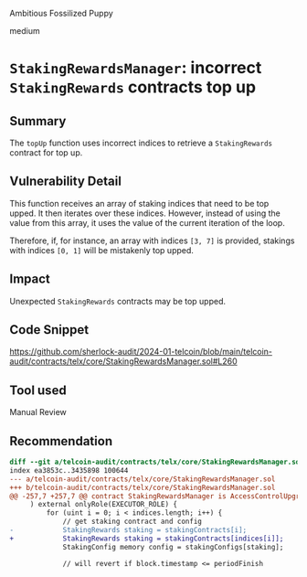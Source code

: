 Ambitious Fossilized Puppy

medium

# `StakingRewardsManager`:  incorrect `StakingRewards` contracts top up

## Summary

The `topUp` function uses incorrect indices to retrieve a `StakingRewards` contract for top up.

## Vulnerability Detail

This function receives an array of staking indices that need to be top upped. It then iterates over these indices. However, instead of using the value from this array, it uses the value of the current iteration of the loop.

Therefore, if, for instance, an array with indices `[3, 7]` is provided, stakings with indices `[0, 1]` will be mistakenly top upped.

## Impact

Unexpected `StakingRewards` contracts may be top upped.

## Code Snippet

https://github.com/sherlock-audit/2024-01-telcoin/blob/main/telcoin-audit/contracts/telx/core/StakingRewardsManager.sol#L260

## Tool used

Manual Review

## Recommendation

```diff
diff --git a/telcoin-audit/contracts/telx/core/StakingRewardsManager.sol b/telcoin-audit/contracts/telx/core/StakingRewardsManager.sol
index ea3853c..3435898 100644
--- a/telcoin-audit/contracts/telx/core/StakingRewardsManager.sol
+++ b/telcoin-audit/contracts/telx/core/StakingRewardsManager.sol
@@ -257,7 +257,7 @@ contract StakingRewardsManager is AccessControlUpgradeable {
     ) external onlyRole(EXECUTOR_ROLE) {
         for (uint i = 0; i < indices.length; i++) {
             // get staking contract and config
-            StakingRewards staking = stakingContracts[i];
+            StakingRewards staking = stakingContracts[indices[i]];
             StakingConfig memory config = stakingConfigs[staking];

             // will revert if block.timestamp <= periodFinish
```

